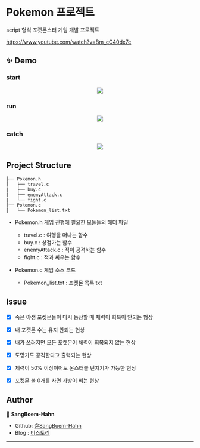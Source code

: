 # Pokemon 프로젝트

script 형식 포켓몬스터 게임 개발 프로젝트

https://www.youtube.com/watch?v=Bm_cC40dx7c

## ✨ Demo

### start
<p align ="center">
  <img src = "https://user-images.githubusercontent.com/90328527/200818048-231e8172-21c6-4a82-a0ce-01e944c6fea4.gif">
</p>

### run
<p align ="center">
  <img src = "https://user-images.githubusercontent.com/90328527/200817948-cac44620-3282-41a4-945f-e4dc51d526de.gif">
</p>

### catch
<p align ="center">
  <img src = "https://user-images.githubusercontent.com/90328527/200817859-43f744a1-55f9-40b0-bf9c-0492bf0febbc.gif">
</p>

## Project Structure
```
├── Pokemon.h
|   ├── travel.c
|   ├── buy.c
|   ├── enemyAttack.c
|   └── fight.c
├── Pokemon.c
|   └── Pokemon_list.txt
```

- Pokemon.h
게임 진행에 필요한 모듈들의 헤더 파일
  
  - travel.c : 여행을 떠나는 함수
  - buy.c : 상점가는 함수
  - enemyAttack.c : 적이 공격하는 함수
  - fight.c : 적과 싸우는 함수

- Pokemon.c
게임 소스 코드
  - Pokemon_list.txt : 포켓몬 목록 txt

<!--
## Features
#### 1. 
-->



## Issue

* [X] 죽은 야생 포켓몬들이 다시 등장할 때 체력이 회복이 안되는 형상
* [X] 내 포켓몬 수는 유지 안되는 현상
* [X] 내가 쓰러지면 모든 포켓몬이 체력이 회복되지 않는 현상
* [X] 도망가도 공격한다고 출력되는 현상
* [X] 체력이 50% 이상이어도 몬스터볼 던지기가 가능한 현상
* [X] 포켓몬 볼 0개를 사면 가방이 비는 현상


<!--
## Prerequisites
Before you begin, ensure you have met the following requirements:
// These are just example requirements. Add, duplicate or remove as required
* You have installed the latest version of `<coding_language/dependency/requirement_1>`
* You have a `<Windows/Linux/Mac>` machine. State which OS is supported/which is not.
* You have read `<guide/link/documentation_related_to_project>`.
-->

<!--
## Release History

* 0.2.1
    * CHANGE: Update docs (module code remains unchanged)
* 0.2.0
    * CHANGE: Remove `setDefaultXYZ()`
    * ADD: Add `init()`
* 0.1.1
    * FIX: Crash when calling `baz()` (Thanks @GenerousContributorName!)
* 0.1.0
    * The first proper release
    * CHANGE: Rename `foo()` to `bar()`
* 0.0.1
    * Work in progress
-->


<!--
## 🚀 Usage

클론

```bash
  git clone https://github.com/SangBoem-Hahn/Pokemon
```
-->






## Author

👤 **SangBoem-Hahn**

- Github: [@SangBoem-Hahn](https://github.com/SangBoem-Hahn)
- Blog : [티스토리](https://hsb422.tistory.com/entry/%EB%AF%B8Pokemon-Project)
---
